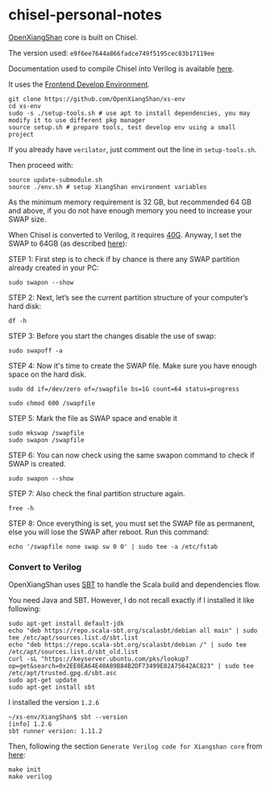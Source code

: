 # chisel-personal-notes

[OpenXiangShan](https://github.com/OpenXiangShan/XiangShan/tree/master) core is built on Chisel.

The version used: `e9f6ee7644a866fadce749f5195cec83b17119ee`

Documentation used to compile Chisel into Verilog is available [here](https://docs.xiangshan.cc/zh-cn/latest/tools/xsenv/).

It uses the [Frontend Develop Environment](https://github.com/OpenXiangShan/xs-env).

```
git clone https://github.com/OpenXiangShan/xs-env
cd xs-env
sudo -s ./setup-tools.sh # use apt to install dependencies, you may modify it to use different pkg manager
source setup.sh # prepare tools, test develop env using a small project
```

If you already have `verilator`, just comment out the line in `setup-tools.sh`.


Then proceed with:

```
source update-submodule.sh
source ./env.sh # setup XiangShan environment variables
```

As the minimum memory requirement is 32 GB, but recommended 64 GB and above, if you do not have enough memory
you need to increase your SWAP size.

When Chisel is converted to Verilog, it requires [40G](https://github.com/OpenXiangShan/XiangShan/blob/master/Makefile#L71). Anyway, I set the SWAP to 64GB (as described [here](https://askubuntu.com/questions/920595/fallocate-fallocate-failed-text-file-busy-in-ubuntu-17-04)):

STEP 1: First step is to check if by chance is there any SWAP partition already created in your PC:

```
sudo swapon --show
```

STEP 2: Next, let’s see the current partition structure of your computer’s hard disk:

```
df -h
```

STEP 3: Before you start the changes disable the use of swap:

```
sudo swapoff -a
```

STEP 4: Now it's time to create the SWAP file. Make sure you have enough space on the hard disk.

```
sudo dd if=/dev/zero of=/swapfile bs=1G count=64 status=progress
```

```
sudo chmod 600 /swapfile
```

STEP 5: Mark the file as SWAP space and enable it

```
sudo mkswap /swapfile
sudo swapon /swapfile
```

STEP 6: You can now check using the same swapon command to check if SWAP is created.

```
sudo swapon --show
```


STEP 7: Also check the final partition structure again.

```
free -h
```

STEP 8: Once everything is set, you must set the SWAP file as permanent, else you will lose the SWAP after reboot. Run this command:

```
echo '/swapfile none swap sw 0 0' | sudo tee -a /etc/fstab
```


### Convert to Verilog

OpenXiangShan uses [SBT](https://www.scala-sbt.org/) to handle the Scala build and dependencies flow.

You need Java and SBT. However, I do not recall exactly if I installed it like following:

```
sudo apt-get install default-jdk
echo "deb https://repo.scala-sbt.org/scalasbt/debian all main" | sudo tee /etc/apt/sources.list.d/sbt.list
echo "deb https://repo.scala-sbt.org/scalasbt/debian /" | sudo tee /etc/apt/sources.list.d/sbt_old.list
curl -sL "https://keyserver.ubuntu.com/pks/lookup?op=get&search=0x2EE0EA64E40A89B84B2DF73499E82A75642AC823" | sudo tee /etc/apt/trusted.gpg.d/sbt.asc
sudo apt-get update
sudo apt-get install sbt
```

I installed the version `1.2.6`

```
~/xs-env/XiangShan$ sbt --version
[info] 1.2.6
sbt runner version: 1.11.2
```

Then, following the section `Generate Verilog code for Xiangshan core` from [here](https://docs.xiangshan.cc/zh-cn/latest/tools/xsenv/):

```
make init
make verilog
```








